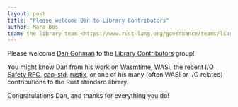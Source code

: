 ```yaml
---
layout: post
title: "Please welcome Dan to Library Contributors"
author: Mara Bos
team: the library team <https://www.rust-lang.org/governance/teams/library>
---
```


Please welcome [Dan Gohman](https://github.com/sunfishcode) to the
[Library Contributors](https://www.rust-lang.org/governance/teams/library#libs-contributors) group!

You might know Dan from his work on
[Wasmtime](https://wasmtime.dev/), WASI, the recent [I/O Safety RFC](https://rust-lang.github.io/rfcs/3128-io-safety.html),
[cap-std](https://crates.io/crates/cap-std), [rustix](https://crates.io/crates/rustix),
or one of his many (often WASI or I/O related) contributions to the Rust standard library.

Congratulations Dan, and thanks for everything you do!

